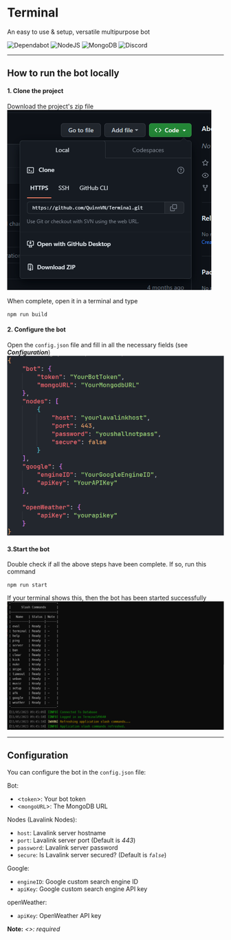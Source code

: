 # Terminal

An easy to use & setup, versatile multipurpose bot

![Dependabot](https://img.shields.io/badge/dependabot-025E8C?style=for-the-badge&logo=dependabot&logoColor=white) ![NodeJS](https://img.shields.io/badge/node.js-6DA55F?style=for-the-badge&logo=node.js&logoColor=white) ![MongoDB](https://img.shields.io/badge/MongoDB-%234ea94b.svg?style=for-the-badge&logo=mongodb&logoColor=white) ![Discord](https://img.shields.io/badge/Discord-%235865F2.svg?style=for-the-badge&logo=discord&logoColor=white)

---

## How to run the bot locally

#### 1. Clone the project

Download the project's zip file
![download.png](./assets/pic/download.png)

When complete, open it in a terminal and type

```shell
npm run build
```

#### 2. Configure the bot

Open the `config.json` file and fill in all the necessary fields (see **_Configuration_**)
![config.png](./assets/pic/config.png)

#### 3.Start the bot

Double check if all the above steps have been complete. If so, run this command

```shell
npm run start
```

If your terminal shows this, then the bot has been started successfully
![start.png](./assets/pic/start.png)

---

## Configuration

You can configure the bot in the `config.json` file:

Bot:

-   <`token`>: Your bot token
-   <`mongoURL`>: The MongoDB URL

Nodes (Lavalink Nodes):

-   `host`: Lavalink server hostname
-   `port`: Lavalink server port (Default is _443_)
-   `password`: Lavalink server password
-   `secure`: Is Lavalink server secured? (Default is _`false`_)

Google:

-   `engineID`: Google custom search engine ID
-   `apiKey`: Google custom search engine API key

openWeather:

-   `apiKey`: OpenWeather API key

**Note:** _<>: required_
